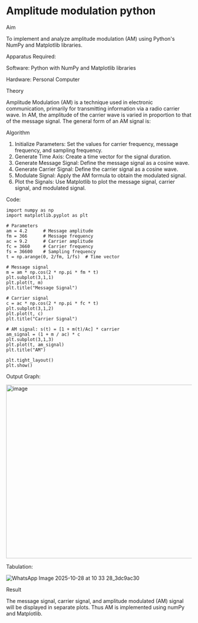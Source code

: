 # Amplitude modulation python

Aim

To implement and analyze amplitude modulation (AM) using Python's NumPy and Matplotlib libraries. 


Apparatus Required:

Software: Python with NumPy and Matplotlib libraries

Hardware: Personal Computer

Theory

Amplitude Modulation (AM) is a technique used in electronic communication, primarily for transmitting information via a radio carrier wave. In AM, the amplitude of the carrier wave is varied in proportion to that of the message signal. The general form of an AM signal is:


Algorithm

1.	Initialize Parameters: Set the values for carrier frequency, message frequency, and sampling frequency.
2.	Generate Time Axis: Create a time vector for the signal duration.
3.	Generate Message Signal: Define the message signal as a cosine wave.
4.	Generate Carrier Signal: Define the carrier signal as a cosine wave.
5.	Modulate Signal: Apply the AM formula to obtain the modulated signal.
6.	Plot the Signals: Use Matplotlib to plot the message signal, carrier signal, and modulated signal.

Code:
```
import numpy as np
import matplotlib.pyplot as plt

# Parameters
am = 4.2      # Message amplitude
fm = 366      # Message frequency
ac = 9.2      # Carrier amplitude
fc = 3660     # Carrier frequency
fs = 36600    # Sampling frequency
t = np.arange(0, 2/fm, 1/fs)  # Time vector

# Message signal
m = am * np.cos(2 * np.pi * fm * t)
plt.subplot(3,1,1)
plt.plot(t, m)
plt.title("Message Signal")

# Carrier signal
c = ac * np.cos(2 * np.pi * fc * t)
plt.subplot(3,1,2)
plt.plot(t, c)
plt.title("Carrier Signal")

# AM signal: s(t) = [1 + m(t)/Ac] * carrier
am_signal = (1 + m / ac) * c
plt.subplot(3,1,3)
plt.plot(t, am_signal)
plt.title("AM")

plt.tight_layout()
plt.show()
```

Output Graph:

<img width="630" height="470" alt="image" src="https://github.com/user-attachments/assets/0def0014-4631-4c93-a7e8-a9a6fd84e17e" />

Tabulation:

![WhatsApp Image 2025-10-28 at 10 33 28_3dc9ac30](https://github.com/user-attachments/assets/17e4f241-03e8-4857-bcb9-cc1d38011e39)


Result

The message signal, carrier signal, and amplitude modulated (AM) signal will be displayed in separate plots. Thus AM is implemented using numPy and Matplotlib.
 
